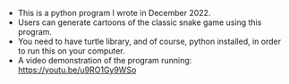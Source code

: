 - This is a python program I wrote in December 2022.
- Users can generate cartoons of the classic snake game using this program.
- You need to have turtle library, and of course, python installed, in order to run this on your computer.
- A video demonstration of the program running: https://youtu.be/u9RO1Gy9WSo
